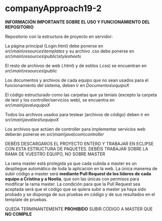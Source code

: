 # companyApproach19-2
<b>INFORMACIÓN IMPORTANTE SOBRE EL USO Y FUNCIONAMIENTO DEL REPOSITORIO</b>

Repositorio con la estructura de proyecto en servidor:

La página principal (Login.html) debe ponerse en <i>src\main\resources\templates</i>
y su archivo .css debe ponerse en <i>src\main\resources\public\stylesheets</i>

El resto de archivos de web (.html) y de estilos (.css) se encuentran en <i>src\main\resources\public</i>

Los documentos y archivos de cada equipo que no sean usados para el funcionamiento del sistema, deben ir en <i>Documentos\equipoX</i>

El código estructurado como las carpetas que ya teníais (excepto la carpeta de test y los controller/servicios web), se encuentra en <i>src\main\java\equipoX</i>

Todos los archivos usados para testear (archivos de código) deben ir en <i>src\main\java\test\equipoX</i>

Los archivos que actúen de controller para implementar servicios web deberán ponerse en <i>src\main\java\com\controller</i>

DEBÉIS DESCARGAROS EL PROYECTO ENTERO Y TRABAJAR EN ECLIPSE CON ESTA ESTRUCTURA DE PAQUETES. DEBÉIS TRABAJAR SOBRE LA RAMA DE VUESTRO EQUIPO, NO SOBRE MASTER

La rama master está protegida ya que cada subida a master es un despliegue automático de toda la aplicación en la web. La única manerea de subir código a master será <b>mediante Pull Request de los líderes de cada equipo a Cristina y a Noelia</b>, que son las únicas con permisos para modificar la rama master. La condición para que la Pull Request sea aceptada será que el código que se quiera subir a master ya haya sido probado y se disponga de sus pruebas en código y de sus resultados en el template de pruebas.

QUEDA TERMINANTEMENTE <b>PROHIBIDO</b> SUBIR CÓDIGO A MASTER QUE <b>NO COMPILE</b>